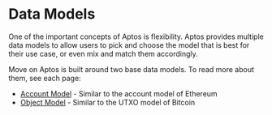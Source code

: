 # Data Models

One of the important concepts of Aptos is flexibility. Aptos provides multiple data models to allow users to pick and
choose the model that is best for their use case, or even mix and match them accordingly.

Move on Aptos is built around two base data models. To read more about them, see each page:

* [Account Model](account_model.md) - Similar to the account model of Ethereum
* [Object Model](object_model.md) - Similar to the UTXO model of Bitcoin